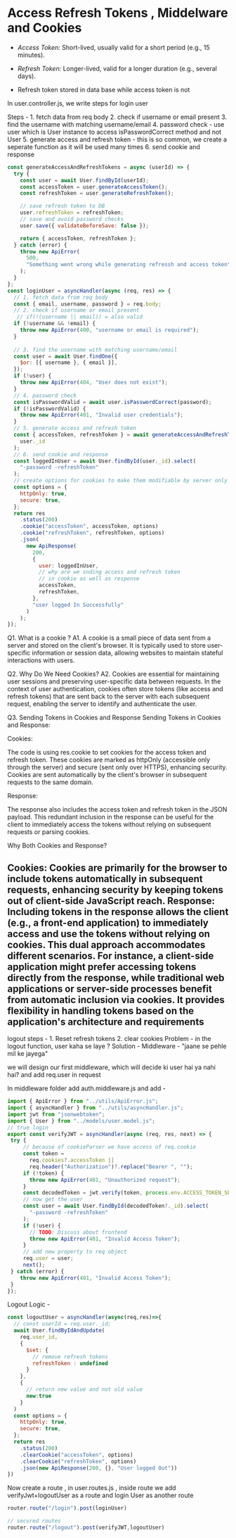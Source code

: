 # Access Refresh Tokens , Middelware and Cookies

- *Access Token:* Short-lived, usually valid for a short period (e.g., 15 minutes).
- *Refresh Token:* Longer-lived, valid for a longer duration (e.g., several days).

- Refresh token stored in data base while access token is not

In user.controller.js, we write steps for login user

Steps - 
    1. fetch data from req body
    2. check if username or email present
    3. find the username with matching username/email
    4. password check - use user which is User instance to access isPasswordCorrect method and not User
    5. generate access and refresh token - this is so common, we create a seperate function as it will be used many times
    6. send cookie and response

```js
const generateAccessAndRefreshTokens = async (userId) => {
  try {
    const user = await User.findById(userId);
    const accessToken = user.generateAccessToken();
    const refreshToken = user.generateRefreshToken();

    // save refresh token to DB
    user.refreshToken = refreshToken;
    // save and avoid password checks
    user.save({ validateBeforeSave: false });

    return { accessToken, refreshToken };
  } catch (error) {
    throw new ApiError(
      500,
      "Something went wrong while generating refressh and access token"
    );
  }
};
const loginUser = asyncHandler(async (req, res) => {
  // 1. fetch data from req body
  const { email, username, password } = req.body;
  // 2. check if username or email present
   // if(!(username || email)) = also valid
  if (!username && !email) {
    throw new ApiError(400, "username or email is required");
  }
 
  // 3. find the username with matching username/email
  const user = await User.findOne({
    $or: [{ username }, { email }],
  });
  if (!user) {
    throw new ApiError(404, "User does not exist");
  }
  // 4. password check
  const isPasswordValid = await user.isPasswordCorrect(password);
  if (!isPasswordValid) {
    throw new ApiError(401, "Invalid user credentials");
  }
  // 5. generate access and refresh token
  const { accessToken, refreshToken } = await generateAccessAndRefreshTokens(
    user._id
  );
  // 6. send cookie and response
  const loggedInUser = await User.findById(user._id).select(
    "-password -refreshToken"
  );
  // create options for cookies to make them modifiable by server only
  const options = {
    httpOnly: true,
    secure: true,
  };
  return res
    .status(200)
    .cookie("accessToken", accessToken, options)
    .cookie("refreshToken", refreshToken, options)
    .json(
      new ApiResponse(
        200,
        {
          user: loggedInUser,
          // why are we snding access and refresh token
          // in cookie as well as response
          accessToken,
          refreshToken,
        },
        "user logged In Successfully"
      )
    );
});

```

Q1. What is a cookie ?
A1. A cookie is a small piece of data sent from a server and stored on the client's browser. It is typically used to store user-specific information or session data, allowing websites to maintain stateful interactions with users.

Q2. Why Do We Need Cookies?
A2. Cookies are essential for maintaining user sessions and preserving user-specific data between requests. In the context of user authentication, cookies often store tokens (like access and refresh tokens) that are sent back to the server with each subsequent request, enabling the server to identify and authenticate the user.

Q3. Sending Tokens in Cookies and Response
Sending Tokens in Cookies and Response:

Cookies:

The code is using res.cookie to set cookies for the access token and refresh token.
These cookies are marked as httpOnly (accessible only through the server) and secure (sent only over HTTPS), enhancing security.
Cookies are sent automatically by the client's browser in subsequent requests to the same domain.

Response:

The response also includes the access token and refresh token in the JSON payload.
This redundant inclusion in the response can be useful for the client to immediately access the tokens without relying on subsequent requests or parsing cookies.

Why Both Cookies and Response?

Cookies: Cookies are primarily for the browser to include tokens automatically in subsequent requests, enhancing security by keeping tokens out of client-side JavaScript reach.
Response: Including tokens in the response allows the client (e.g., a front-end application) to immediately access and use the tokens without relying on cookies.
This dual approach accommodates different scenarios. For instance, a client-side application might prefer accessing tokens directly from the response, while traditional web applications or server-side processes benefit from automatic inclusion via cookies. It provides flexibility in handling tokens based on the application's architecture and requirements
-----
logout steps -
    1. Reset refresh tokens
    2. clear cookies
Problem  -  in the logout function, user kaha se laye ? 
Solution - Middleware - "jaane se pehle mil ke jayega"

we will design our first middleware, which will decide ki user hai ya nahi hai? and add req.user in request

In middleware folder add auth.middleware.js and add  - 

```js
import { ApiError } from "../utils/ApiError.js";
import { asyncHandler } from "../utils/asyncHandler.js";
import jwt from "jsonwebtoken";
import { User } from "../models/user.model.js";
// true login
export const verifyJWT = asyncHandler(async (req, res, next) => {
 try {
     // because of cookieParser we have access of req.cookie
     const token =
       req.cookies?.accessToken ||
       req.header("Authorization")?.replace("Bearer ", "");
     if (!token) {
       throw new ApiError(401, "Unauthorized request");
     }
     const decodedToken = jwt.verify(token, process.env.ACCESS_TOKEN_SECRET);
     // now get the user
     const user = await User.findById(decodedToken?._id).select(
       "-password -refreshToken"
     );
     if (!user) {
       // TODO: Discuss about frontend
       throw new ApiError(401, "Invalid Access Token");
     }
     // add new property to req object
     req.user = user;
     next();
 } catch (error) {
    throw new ApiError(401, "Invalid Access Token");
 }
});


```

Logout Logic - 

```js
const logoutUser = asyncHandler(async(req,res)=>{
  // const userId = req.user._id;
  await User.findByIdAndUpdate(
    req.user_id,
    {
      $set: {
        // remove refresh tokens
        refreshToken : undefined
      }
    },
    {
      // return new value and not old value
      new:true
    }
  )
  const options = {
    httpOnly: true,
    secure: true,
  };
  return res
    .status(200)
    .clearCookie("accessToken", options)
    .clearCookie("refreshToken", options)
    .json(new ApiResponse(200, {}, "User logged Out"))
})
```

Now create a route , in user.routes.js , inside route we add verifyJwt+logoutUser as a route and login User as another route 
```js
router.route("/login").post(loginUser)

// secured routes
router.route("/logout").post(verifyJWT,logoutUser) 

```
